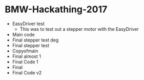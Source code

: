 # BMW-Hackathing-2017

- EasyDriver test
  - This was to test out a stepper motor with the EasyDriver
- Main code
- Final stepper test deg
- Final stepper test
- Copyofmain
- Final almost 1
- Final Code 1
- Final
- Final Code v2
